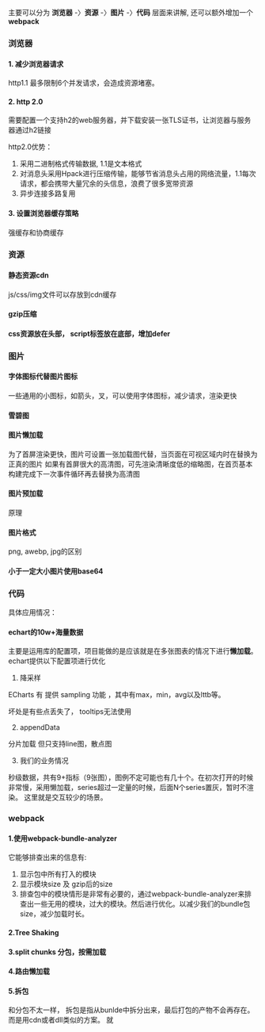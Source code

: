 主要可以分为 **浏览器** -〉**资源** -〉**图片** -〉**代码**  层面来讲解, 还可以额外增加一个 **webpack**


### 浏览器

#### 1. 减少浏览器请求

http1.1 最多限制6个并发请求，会造成资源堵塞。

#### 2. http 2.0

需要配置一个支持h2的web服务器，并下载安装一张TLS证书，让浏览器与服务器通过h2链接

http2.0优势：

1. 采用二进制格式传输数据, 1.1是文本格式
2. 对消息头采用Hpack进行压缩传输，能够节省消息头占用的网络流量，1.1每次请求，都会携带大量冗余的头信息，浪费了很多宽带资源
3. 异步连接多路复用


#### 3. 设置浏览器缓存策略

强缓存和协商缓存

### 资源

#### 静态资源cdn

js/css/img文件可以存放到cdn缓存

#### gzip压缩


#### css资源放在头部， script标签放在底部，增加defer


### 图片

#### 字体图标代替图片图标

一些通用的小图标，如箭头，叉，可以使用字体图标，减少请求，渲染更快

#### 雪碧图

#### 图片懒加载

为了首屏渲染更快，图片可设置一张加载图代替，当页面在可视区域内时在替换为正真的图片
如果有首屏很大的高清图，可先渲染清晰度低的缩略图，在首页基本构建完成下一次事件循环再去替换为高清图


#### 图片预加载

原理

#### 图片格式

png, awebp, jpg的区别

#### 小于一定大小图片使用base64


### 代码

具体应用情况：

#### echart的10w+海量数据

主要是运用库的配置项，项目能做的是应该就是在多张图表的情况下进行**懒加载**。echart提供以下配置项进行优化

1. 降采样

ECharts 有 提供 sampling 功能 ，其中有max，min，avg以及lttb等。

坏处是有些点丢失了， tooltips无法使用

2. appendData 

分片加载 但只支持line图，散点图

3. 我们的业务情况

秒级数据，共有9+指标（9张图），图例不定可能也有几十个。在初次打开的时候非常慢，采用懒加载，series超过一定量的时候，后面N个series置灰，暂时不渲染。 这里就是交互较少的场景。







### webpack

#### 1.使用webpack-bundle-analyzer

它能够排查出来的信息有:

1. 显示包中所有打入的模块
2. 显示模块size 及 gzip后的size
3. 排查包中的模块情形是非常有必要的，通过webpack-bundle-analyzer来排查出一些无用的模块，过大的模块。然后进行优化。以减少我们的bundle包size，减少加载时长。


#### 2.Tree Shaking


#### 3.split chunks 分包，按需加载


#### 4.路由懒加载


#### 5.拆包

和分包不太一样， 拆包是指从bunlde中拆分出来，最后打包的产物不会再存在。 而是用cdn或者dll类似的方案。  就   
